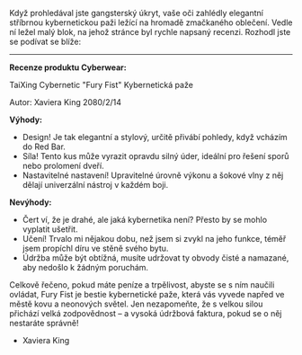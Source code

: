 Když prohledával jste gangsterský úkryt, vaše oči zahlédly elegantní stříbrnou kybernetickou paži ležící na hromadě zmačkaného oblečení. Vedle ní ležel malý blok, na jehož stránce byl rychle napsaný recenzi. Rozhodl jste se podívat se blíže:

---

**Recenze produktu Cyberwear:**

TaiXing Cybernetic "Fury Fist" Kybernetická paže

Autor: Xaviera King
2080/2/14

**Výhody:**

- Design! Je tak elegantní a stylový, určitě přivábí pohledy, když vcházím do Red Bar.
- Síla! Tento kus může vyrazit opravdu silný úder, ideální pro řešení sporů nebo prolomení dveří.
- Nastavitelné nastavení! Upravitelné úrovně výkonu a šokové vlny z něj dělají univerzální nástroj v každém boji.

**Nevýhody:**

- Čert ví, že je drahé, ale jaká kybernetika není? Přesto by se mohlo vyplatit ušetřit.
- Učení! Trvalo mi nějakou dobu, než jsem si zvykl na jeho funkce, téměř jsem propíchl díru ve stěně svého bytu.
- Údržba může být obtížná, musíte udržovat ty obvody čisté a namazané, aby nedošlo k žádným poruchám.

Celkově řečeno, pokud máte peníze a trpělivost, abyste se s ním naučili ovládat, Fury Fist je bestie kybernetické paže, která vás vyvede napřed ve městě kovu a neonových světel. Jen nezapomeňte, že s velkou silou přichází velká zodpovědnost – a vysoká údržbová faktura, pokud se o něj nestaráte správně!

- Xaviera King
